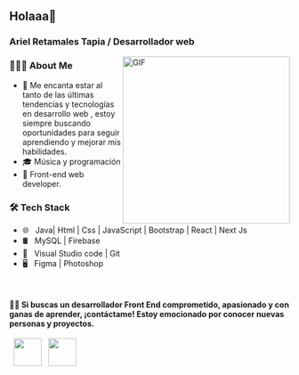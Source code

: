 <!-- ### Hi there 👋

<!--
**ArielRetamales1593/ArielRetamales1593** is a ✨ _special_ ✨ repository because its `README.md` (this file) appears on your GitHub profile.

Here are some ideas to get you started:

- 🔭 I’m currently working on ...
- 🌱 I’m currently learning ...
- 👯 I’m looking to collaborate on ...
- 🤔 I’m looking for help with ...
- 💬 Ask me about ...
- 📫 How to reach me: ...
- 😄 Pronouns: ...
- ⚡ Fun fact: ...
-->

<h2> Holaaa👋 </h2>
<h3> Ariel Retamales Tapia / Desarrollador web</h3>
<img align="right" alt="GIF"src="https://media.giphy.com/media/es40jyb1I3JkCvt31a/giphy.gif" width="300"/>

<h3> 👨🏻‍💻 About Me </h3>


- 🤔 Me encanta estar al tanto de las últimas tendencias y tecnologías en desarrollo web , estoy siempre buscando oportunidades para seguir aprendiendo y mejorar mis habilidades. 
- 🎓 Música y programación
- 💼 Front-end web developer.


<h3>🛠 Tech Stack</h3>


- 🌐 &nbsp; Java| Html | Css | JavaScript | Bootstrap | React | Next Js
- 🛢 &nbsp; MySQL | Firebase 
- 🔧 &nbsp;  Visual Studio code | Git
- 🖥 &nbsp; Figma | Photoshop 

<br>



<h4> 🤝🏻 Si buscas un desarrollador Front End comprometido, apasionado y con ganas de aprender, ¡contáctame! Estoy emocionado por conocer nuevas personas y proyectos. </h4>

<p align="center">


&nbsp; <a href="https://www.linkedin.com/in/ariel-retamales-408339258/" target="_blank" rel="noopener noreferrer"><img src="https://img.icons8.com/plasticine/100/000000/linkedin.png" width="50" /></a>
&nbsp; <a href="mailto:nretamales15@gmail.com" target="_blank" rel="noopener noreferrer"><img src="https://img.icons8.com/plasticine/100/000000/gmail.png"  width="50" /></a>
</p>

